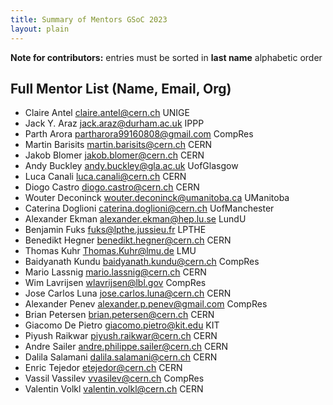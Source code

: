 ```yaml
---
title: Summary of Mentors GSoC 2023
layout: plain
---
```


**Note for contributors:** entries must be sorted in **last name** alphabetic order

## Full Mentor List (Name, Email, Org)
* Claire Antel [claire.antel@cern.ch](mailto:claire.antel@cern.ch) UNIGE
* Jack Y. Araz [jack.araz@durham.ac.uk](mailto:jack.araz@durham.ac.uk) IPPP
* Parth Arora [partharora99160808@gmail.com](mailto:partharora99160808@gmail.com) CompRes
* Martin Barisits [martin.barisits@cern.ch](mailto:martin.barisits@cern.ch) CERN
* Jakob Blomer [jakob.blomer@cern.ch](mailto:jakob.blomer@cern.ch) CERN
* Andy Buckley [andy.buckley@gla.ac.uk](mailto:andy.buckley@gla.ac.uk) UofGlasgow
* Luca Canali [luca.canali@cern.ch](mailto:luca.canali@cern.ch) CERN
* Diogo Castro [diogo.castro@cern.ch](mailto:diogo.castro@cern.ch) CERN
* Wouter Deconinck [wouter.deconinck@umanitoba.ca](mailto:wouter.deconinck@umanitoba.ca) UManitoba
* Caterina Doglioni [caterina.doglioni@cern.ch](mailto:caterina.doglioni@cern.ch) UofManchester
* Alexander Ekman [alexander.ekman@hep.lu.se](mailto:alexander.ekman@hep.lu.se) LundU
* Benjamin Fuks [fuks@lpthe.jussieu.fr](mailto:fuks@lpthe.jussieu.fr) LPTHE
* Benedikt Hegner [benedikt.hegner@cern.ch](mailto:benedikt.hegner@cern.ch) CERN
* Thomas Kuhr [Thomas.Kuhr@lmu.de](mailto:Thomas.Kuhr@lmu.de) LMU
* Baidyanath Kundu [baidyanath.kundu@cern.ch](mailto:baidyanath.kundu@cern.ch) CompRes
* Mario Lassnig [mario.lassnig@cern.ch](mailto:mario.lassnig@cern.ch) CERN
* Wim Lavrijsen [wlavrijsen@lbl.gov](mailto:wlavrijsen@lbl.gov) CompRes
* Jose Carlos Luna [jose.carlos.luna@cern.ch](mailto:jose.carlos.luna@cern.ch) CERN
* Alexander Penev [alexander.p.penev@gmail.com](mailto:alexander.p.penev@gmail.com) CompRes
* Brian Petersen [brian.petersen@cern.ch](mailto:brian.petersen@cern.ch) CERN
* Giacomo De Pietro [giacomo.pietro@kit.edu](mailto:giacomo.pietro@kit.edu) KIT
* Piyush Raikwar [piyush.raikwar@cern.ch](mailto:piyush.raikwar@cern.ch) CERN
* Andre Sailer [andre.philippe.sailer@cern.ch](mailto:andre.philippe.sailer@cern.ch) CERN
* Dalila Salamani [dalila.salamani@cern.ch](mailto:dalila.salamani@cern.ch) CERN
* Enric Tejedor [etejedor@cern.ch](mailto:etejedor@cern.ch) CERN
* Vassil Vassilev [vvasilev@cern.ch](mailto:vvasilev@cern.ch) CompRes
* Valentin Volkl [valentin.volkl@cern.ch](mailto:valentin.volkl@cern.ch) CERN
